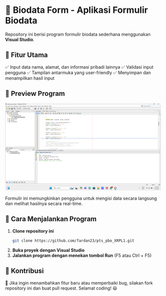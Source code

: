 # 📌 Biodata Form - Aplikasi Formulir Biodata

Repository ini berisi program formulir biodata sederhana menggunakan **Visual Studio**.

## 📌 Fitur Utama
✅ Input data nama, alamat, dan informasi pribadi lainnya
✅ Validasi input pengguna
✅ Tampilan antarmuka yang user-friendly
✅ Menyimpan dan menampilkan hasil input

## 📌 Preview Program

![Biodata Form](https://github.com/fardan23/pts_pbo_XRPL1/blob/main/pts_biodata.png?raw=true)

Formulir ini memungkinkan pengguna untuk mengisi data secara langsung dan melihat hasilnya secara real-time.

## 📌 Cara Menjalankan Program
1. **Clone repository ini**
   ```bash
   git clone https://github.com/fardan23/pts_pbo_XRPL1.git
   ```
2. **Buka proyek dengan Visual Studio**
3. **Jalankan program dengan menekan tombol Run** (F5 atau Ctrl + F5)

## 📌 Kontribusi
🚀 Jika ingin menambahkan fitur baru atau memperbaiki bug, silakan fork repository ini dan buat pull request. Selamat coding! 😃
